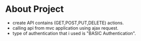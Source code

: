 # About Project
- create API contains (GET,POST,PUT,DELETE) actions.
- calling api from mvc application using ajax request.
- type of authentication that i used is "BASIC Authentication".  
